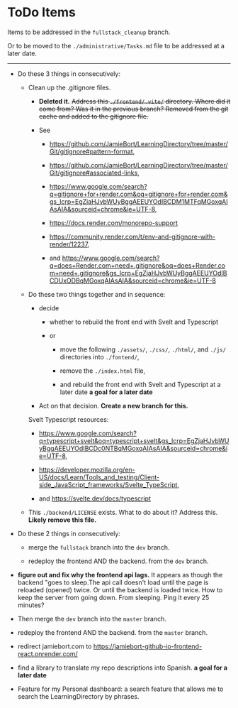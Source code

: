 # ToDo Items

Items to be addressed in the `fullstack_cleanup` branch.

Or to be moved to the `./administrative/Tasks.md` file to be addressed at a later date.

---

- Do these 3 things in consecutively:

  - Clean up the .gitignore files.

    - **Deleted it.** ~~Address this `./frontend/.vite/` directory. Where did it come from? Was it in the previous branch? Removed from the git cache and added to the gitignore file.~~

    - See

      - https://github.com/JamieBort/LearningDirectory/tree/master/Git/gitignore#pattern-format,

      - https://github.com/JamieBort/LearningDirectory/tree/master/Git/gitignore#associated-links,

      - https://www.google.com/search?q=gitignore+for+render.com&oq=gitignore+for+render.com&gs_lcrp=EgZjaHJvbWUyBggAEEUYOdIBCDM1MTFqMGoxqAIAsAIA&sourceid=chrome&ie=UTF-8,

      - https://docs.render.com/monorepo-support

      - https://community.render.com/t/env-and-gitignore-with-render/12237,

      - and https://www.google.com/search?q=does+Render.com+need+.gitignore&oq=does+Render.com+need+.gitignore&gs_lcrp=EgZjaHJvbWUyBggAEEUYOdIBCDUxODBqMGoxqAIAsAIA&sourceid=chrome&ie=UTF-8

  - Do these two things together and in sequence:

    - decide

      - whether to rebuild the front end with Svelt and Typescript

      - or

        - move the following `./assets/`, `./css/`, `./html/`, and `./js/` directories into `./fontend/`,

        - remove the `./index.html` file,

        - and rebuild the front end with Svelt and Typescript at a later date **a goal for a later date**

    - Act on that decision. **Create a new branch for this.**

    Svelt Typescript resources:

    - https://www.google.com/search?q=typescript+svelt&oq=typescript+svelt&gs_lcrp=EgZjaHJvbWUyBggAEEUYOdIBCDc0NTBqMGoxqAIAsAIA&sourceid=chrome&ie=UTF-8,

    - https://developer.mozilla.org/en-US/docs/Learn/Tools_and_testing/Client-side_JavaScript_frameworks/Svelte_TypeScript,

    - and https://svelte.dev/docs/typescript

  - This `./backend/LICENSE` exists. What to do about it? Address this. **Likely remove this file.**

- Do these 2 things in consecutively:

  - merge the `fullstack` branch into the `dev` branch.

  - redeploy the frontend AND the backend. from the `dev` branch.

- **figure out and fix why the frontend api lags.** It appears as though the backend "goes to sleep.The api call doesn't load until the page is reloaded (opened) twice. Or until the backend is loaded twice. How to keep the server from going down. From sleeping. Ping it every 25 minutes?

- Then merge the `dev` branch into the `master` branch.

- redeploy the frontend AND the backend. from the `master` branch.

- redirect jamiebort.com to https://jamiebort-github-io-frontend-react.onrender.com/

- find a library to translate my repo descriptions into Spanish. **a goal for a later date**

- Feature for my Personal dashboard: a search feature that allows me to search the LearningDirectory by phrases.
